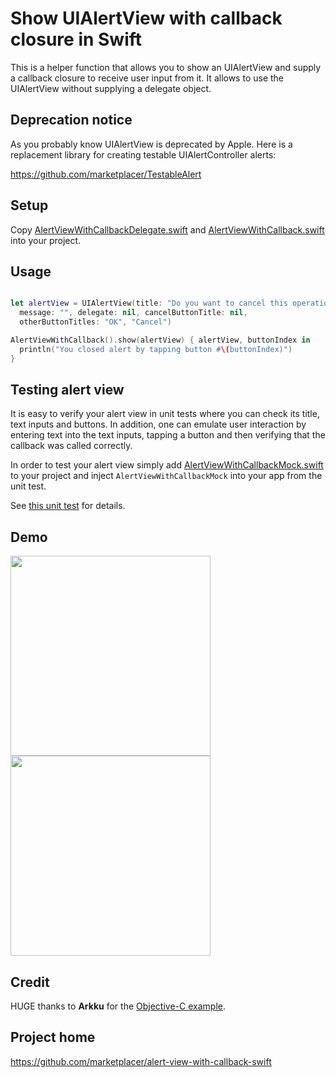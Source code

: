 

# Show UIAlertView with callback closure in Swift

This is a helper function that allows you to show an UIAlertView and supply a callback
closure to receive user input from it. It allows to use the UIAlertView without supplying
a delegate object.

## Deprecation notice

As you probably know UIAlertView is deprecated by Apple. Here is a replacement library for creating testable UIAlertController alerts:

https://github.com/marketplacer/TestableAlert


## Setup

Copy [AlertViewWithCallbackDelegate.swift](https://raw.githubusercontent.com/marketplacer/alert-view-with-callback-swift/master/AlertViewWithCallback/AlertViewWithCallbackDelegate.swift) and [AlertViewWithCallback.swift](https://raw.githubusercontent.com/marketplacer/alert-view-with-callback-swift/master/AlertViewWithCallback/AlertViewWithCallback.swift) into your project.

## Usage

```Swift

let alertView = UIAlertView(title: "Do you want to cancel this operation?",
  message: "", delegate: nil, cancelButtonTitle: nil,
  otherButtonTitles: "OK", "Cancel")

AlertViewWithCallback().show(alertView) { alertView, buttonIndex in
  println("You closed alert by tapping button #\(buttonIndex)")
}
```

## Testing alert view

It is easy to verify your alert view  in unit tests where you can check its title, text inputs and buttons. In addition, one can emulate user interaction by entering text into the text inputs, tapping a button and then verifying that the callback was called correctly.

In order to test your alert view simply add [AlertViewWithCallbackMock.swift](https://raw.githubusercontent.com/marketplacer/alert-view-with-callback-swift/master/AlertViewWithCallback/AlertViewWithCallbackMock.swift) to your project and inject `AlertViewWithCallbackMock` into your app from the unit test.

See [this unit test](https://raw.githubusercontent.com/marketplacer/alert-view-with-callback-swift/master/AlertViewWithCallbackTests/AlertViewWithCallbackTests.swift) for details.

## Demo

<img src='https://raw.githubusercontent.com/marketplacer/alert-view-with-callback-swift/master/graphics/uialertview_with_callback_swift_1.png' width='320'>
<img src='https://raw.githubusercontent.com/marketplacer/alert-view-with-callback-swift/master/graphics/uialertview_with_callback_swift_2.png' width='320'>

## Credit

HUGE thanks to **Arkku** for the [Objective-C example](http://stackoverflow.com/a/9662147/297131).

## Project home

https://github.com/marketplacer/alert-view-with-callback-swift
